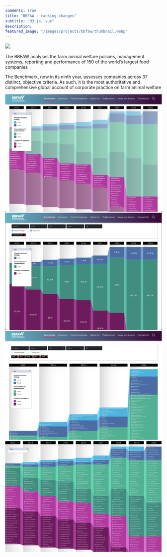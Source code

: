 ```yaml
---
comments: true
title: "BBFAW - ranking changes"
subtitle: "d3.js, vue"
description:
featured_image: "/images/projects/bbfaw/thumbnail.webp"
---
```


![](/images/projects/bbfaw/preview.gif)

The BBFAW analyses the farm animal welfare policies, management systems, reporting and performance of 150 of the world’s largest food companies

The Benchmark, now in its ninth year, assesses companies across 37 distinct, objective criteria. As such, it is the most authoritative and comprehensive global account of corporate practice on farm animal welfare

<div class="gallery" data-columns="3">
	<img src="/images/projects/bbfaw/1.png">
	<img src="/images/projects/bbfaw/2.png">
	<img src="/images/projects/bbfaw/3.png">
  <img src="/images/projects/bbfaw/4.png">
  
</div>
